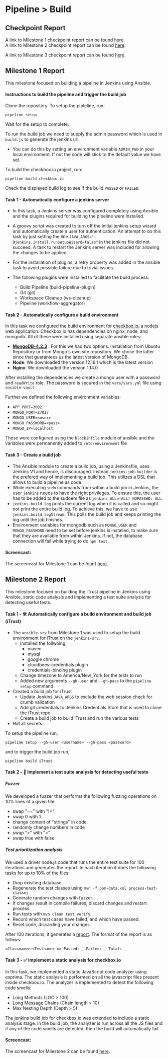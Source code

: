 # Pipeline > Build

## Checkpoint Report

A link to Milestone 1 checkpoint report can be found [here](/CHECKPOINT.md).  
A link to Milestone 2 checkpoint report can be found [here](/CHECKPOINT-M2.md).

A link to Milestone 3 checkpoint report can be found [here](/CHECKPOINT-M3.md).

## Milestone 1 Report

This milestone focused on building a pipeline in Jenkins using Ansible.

#### Instructions to build the pipeline and trigger the build job

Clone the repository. To setup the pipleline, run:

```
pipeline setup
```

Wait for the setup to complete.

To run the build job we need to supply the admin password which is used in `build.js` to generate the jenkins url.

- You can do this by setting an environment variable `ADMIN_PWD` in your local environment. If not the code will stick to the default value we have set.

To build the checkbox.io project, run:

```
pipeline build checkbox.io
```

Check the displayed build log to see if the build `PASSED` or `FAILED`.

#### Task 1 - Automatically configure a jenkins server

- In this task, a Jenkins server was configured completely using Ansible and the plugins required for building the pipeline were installed.
- A groovy script was created to turn off the initial jenkins setup wizard and automatically create a user for authentication. An attempt to do this task by just setting the line `JAVA_ARGS="-Djenkins.install.runSetupWizard=false"` in the jenkins file did not succeed. A task to restart the Jenkins server was included for allowing the changes to be applied.
- For the installation of plugins, a retry property was added in the ansible task to avoid possible failure due to trivial issues.
- The following plugins were installed to facilitate the build process:

  - Build Pipeline (build-pipeline-plugin)
  - Git (git)
  - Workspace Cleanup (ws-cleanup)
  - Pipeline (workflow-aggregator)

#### Task 2 - Automatically configure a build environment

In this task we configured the build environment for [checkbox.io](https://github.com/chrisparnin/checkbox.io), a nodejs web application. Checkbox.io has dependencies on nginx, node, and mongodb. All of these were installed using separate ansible roles:

- **[MongoDB-4.2.3](https://docs.mongodb.com/manual/tutorial/install-mongodb-on-ubuntu/)** : For this we had two options. Installation from Ubuntu Repository or from Mongo's own site repository. We chose the latter since that guarantees us the latest version of MongoDB.
- **Node**: We downloaded the version 12.16.1 which is the latest version
- **Nginx**: We downloaded the version 1.14.0

After installing the dependencies we create a mongo user with a password and `readWrite` role. The password is secured in the `vars/vars.yml` file using `ansible-vault`

Further we defined the following environment variables:

- `APP_PORT=3002`
- `MONGO_PORT=27017`
- `MONGO_USER=<user>`
- `MONGO_PASSWORD=<pass>`
- `MONGO_IP=localhost`

These were configured using the `blockinfile` module of ansible and the variables were permanently added to `/etc/environment` file

#### Task 3 - Create a build job

- The Ansible module to create a build job, using a Jenkinsfile, uses Jenkins V1 and hence, is discouraged. Instead `jenkins-job-builder` is the prefered way of implementing a build job. This utilizes a DSL that allows to build a pipeline as code.
- While executing `sudo` commands from within a build job in Jenkins, the user `jenkins` needs to have the right privileges. To ensure this, the user has to be added to the sudoers file as `jenkins ALL=(ALL) NOPASSWD: ALL`.
- `jenkins.build.log` prints the current log when it is called and so might not print the entire build log. To achieve this, we have to use `jenkins.build.logStream`. This polls the build job and keeps printing the log until the job finishes.
- Environment variables for mongodb such as `MONGO_USER` and `MONGO_PASSWORD` need to be set before jenkins is installed, to make sure that they are available from within Jenkins. If not, the database connection will fail while trying to do `npm test`.

#### Screencast:

The screencast for Milestone 1 can be founf [here](https://www.youtube.com/watch?v=z7zuAcYShhg&feature=youtu.be).

## Milestone 2 Report

This milestone focused on building the iTrust pipeline in Jenkins using Ansible, static code analysis and implementing a test suite analysis for detecting useful tests.

#### Task 1 - 🛠️ Automatically configure a build environment and build job (iTrust)

- The `ansible-srv` from Milestone 1 was used to setup the build environment for iTrust on the `jenkins-srv`.
  - Installed the follwoing:
    - maven
    - mysql
    - google chrome
    - cloudbees-credentials plugin
    - credentials-binding plugin
  - Change timezone to America/New_York for the tests to run
  - Added new arguments `--gh-user` and `--gh-pass` to the `pipeline setup` command
- Created a build job for iTrust
  - Update Jenkins `JAVA_ARGS` to exclude the web session check for crumb validation
  - Add git credentials to Jenkins Credentials Store that is used to clone the iTrust repo
  - Create a build job to build iTrust and run the various tests
- Hid all secrets

To setup the pipeline run,

```
pipeline setup --gh-user <username> --gh-pass <password>
```

and to trigger the build job run,

```
pipeline build iTrust
```

#### Task 2 - 🧪 Implement a test suite analysis for detecting useful tests

##### Fuzzer
We developed a fuzzer that performs the following fuzzing operations on 10% lines of a given file:

   - swap "==" with "!="
   - swap 0 with 1
   - change content of "strings" in code.
   - randomly change numbers in code
   - swap "<" with ">"
   - swap true with false

##### Test prioritization analysis

We used a driver node.js code that runs the entire test suite for 100 iterations and generates the report. In each iteration it does the following tasks for up to 10% of the files:

* Drop exisiting database
* Regenerate the test classes using `mvn -f pom-data.xml process-test-classes`
* Generate random changes with fuzzer.
* If changes result in compile failures, discard changes and restart process.
* Run tests with `mvn clean test verify`.
* Record which test cases have failed, and which have passed.
* Reset code, discarding your changes.

After 100 iterations, it generates a [report](https://github.ncsu.edu/cscdevops-spring2020/DEVOPS-11/blob/master/pipeline/report.txt). The format of the report is as follows:
```
<Classname>:<Testname> => Passed: _ Failed: _ Total: _
```

#### Task 3 - ✅ Implement a static analysis for checkbox.io

In this task, we implemented a static JavaScript code analyzer using esprima. The static analysis is performed on all the javascript files present inside checkbox.io. The analyzer is implemented to detect the following code smells:
- Long Methods (LOC > 100)
- Long Message Chains (Chain length > 10)
- Max Nesting Depth (Depth > 5)

The jenkins build job for checkbox.io was extended to include a static analysis stage. In the build job, the analyzer is run across all the JS files and if any of the code smells are detected, then the build will automatically fail.

#### Screencast:

The screencast for Milestone 2 can be found [here](https://youtu.be/8NVG1skrCVQ).
